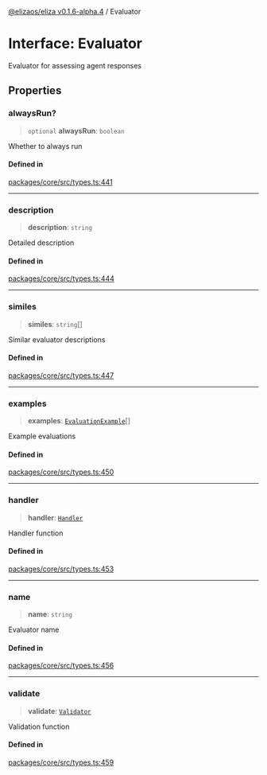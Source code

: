 [@elizaos/eliza v0.1.6-alpha.4](../index.md) / Evaluator

# Interface: Evaluator

Evaluator for assessing agent responses

## Properties

### alwaysRun?

> `optional` **alwaysRun**: `boolean`

Whether to always run

#### Defined in

[packages/core/src/types.ts:441](https://github.com/elizaos/eliza/blob/main/packages/core/src/types.ts#L441)

---

### description

> **description**: `string`

Detailed description

#### Defined in

[packages/core/src/types.ts:444](https://github.com/elizaos/eliza/blob/main/packages/core/src/types.ts#L444)

---

### similes

> **similes**: `string`[]

Similar evaluator descriptions

#### Defined in

[packages/core/src/types.ts:447](https://github.com/elizaos/eliza/blob/main/packages/core/src/types.ts#L447)

---

### examples

> **examples**: [`EvaluationExample`](EvaluationExample.md)[]

Example evaluations

#### Defined in

[packages/core/src/types.ts:450](https://github.com/elizaos/eliza/blob/main/packages/core/src/types.ts#L450)

---

### handler

> **handler**: [`Handler`](../type-aliases/Handler.md)

Handler function

#### Defined in

[packages/core/src/types.ts:453](https://github.com/elizaos/eliza/blob/main/packages/core/src/types.ts#L453)

---

### name

> **name**: `string`

Evaluator name

#### Defined in

[packages/core/src/types.ts:456](https://github.com/elizaos/eliza/blob/main/packages/core/src/types.ts#L456)

---

### validate

> **validate**: [`Validator`](../type-aliases/Validator.md)

Validation function

#### Defined in

[packages/core/src/types.ts:459](https://github.com/elizaos/eliza/blob/main/packages/core/src/types.ts#L459)
